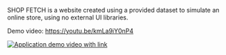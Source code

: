 SHOP FETCH is a website created using a provided dataset to simulate an online store, using no external UI libraries.

Demo video: https://youtu.be/kmLa9iY0nP4

[![Application demo video with link](http://img.youtube.com/vi/kmLa9iY0nP4/0.jpg)](http://www.youtube.com/watch?v=kmLa9iY0nP4 "Shop FETCH Demo")
